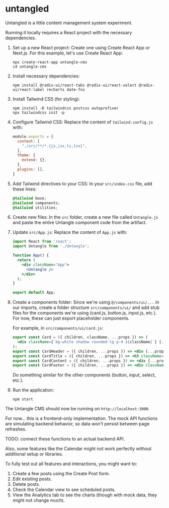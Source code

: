 # untangled

Untangled is a little content management system experiment. 


Running it locally requires a React project with the necessary dependencies.

1. Set up a new React project:
   Create one using Create React App or Next.js. For this example, let's use Create React App:

   ```
   npx create-react-app untangle-cms
   cd untangle-cms
   ```

2. Install necessary dependencies:
   ```
   npm install @radix-ui/react-tabs @radix-ui/react-select @radix-ui/react-label recharts date-fns
   ```

3. Install Tailwind CSS (for styling):
   ```
   npm install -D tailwindcss postcss autoprefixer
   npx tailwindcss init -p
   ```

4. Configure Tailwind CSS:
   Replace the content of `tailwind.config.js` with:

   ```javascript
   module.exports = {
     content: [
       "./src/**/*.{js,jsx,ts,tsx}",
     ],
     theme: {
       extend: {},
     },
     plugins: [],
   }
   ```

5. Add Tailwind directives to your CSS:
   In your `src/index.css` file, add these lines:

   ```css
   @tailwind base;
   @tailwind components;
   @tailwind utilities;
   ```

6. Create new files:
   In the `src` folder, create a new file called `Untangle.js` and paste the entire Untangle component code from the artifact.

7. Update `src/App.js`:
   Replace the content of `App.js` with:

   ```jsx
   import React from 'react';
   import Untangle from './Untangle';

   function App() {
     return (
       <div className="App">
         <Untangle />
       </div>
     );
   }

   export default App;
   ```

8. Create a components folder:
   Since we're using `@/components/ui/...` in our imports, create a folder structure `src/components/ui/` and add stub files for the components we're using (card.js, button.js, input.js, etc.). For now, these can just export placeholder components.

   For example, in `src/components/ui/card.js`:

   ```jsx
   export const Card = ({ children, className, ...props }) => (
     <div className={`bg-white shadow rounded-lg p-4 ${className}`} {...props}>{children}</div>
   );
   export const CardHeader = ({ children, ...props }) => <div {...props}>{children}</div>;
   export const CardTitle = ({ children, ...props }) => <h3 className="text-lg font-semibold" {...props}>{children}</h3>;
   export const CardContent = ({ children, ...props }) => <div {...props}>{children}</div>;
   export const CardFooter = ({ children, ...props }) => <div className="mt-4" {...props}>{children}</div>;
   ```

   Do something similar for the other components (button, input, select, etc.).

9. Run the application:
   ```
   npm start
   ```

The Untangle CMS should now be running on `http://localhost:3000`.

For now... this is a frontend-only implementation. The mock API functions are simulating backend behavior, so data won't persist between page refreshes. 

TODO: connect these functions to an actual backend API.

Also, some features like the Calendar might not work perfectly without additional setup or libraries.

To fully test out all features and interactions, you might want to:

1. Create a few posts using the Create Post form.
2. Edit existing posts.
3. Delete posts.
4. Check the Calendar view to see scheduled posts.
5. View the Analytics tab to see the charts (though with mock data, they might not change much).

